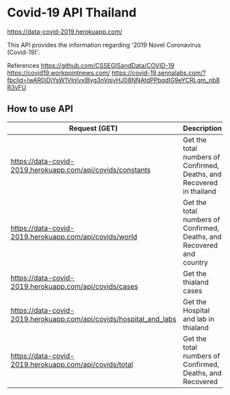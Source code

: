# Covid-19 API Thailand

https://data-covid-2019.herokuapp.com/

This API provides the information regarding '2019 Novel Coronavirus (Covid-19)'.

References
https://github.com/CSSEGISandData/COVID-19
https://covid19.workpointnews.com/
https://covid-19.sennalabs.com/?fbclid=IwAR0iDjYsW1VlnIvxlByg3nVqjvHJ08NNAtdPPbqdIG9eYCRLgm_nb8R3vFU

## How to use API

| Request (GET)                                                      | Description                                                           |
| ------------------------------------------------------------------ | --------------------------------------------------------------------- |
| https://data-covid-2019.herokuapp.com/api/covids/constants         | Get the total numbers of Confirmed, Deaths, and Recovered in thailand |
| https://data-covid-2019.herokuapp.com/api/covids/world             | Get the total numbers of Confirmed, Deaths, and Recovered and country |
| https://data-covid-2019.herokuapp.com/api/covids/cases             | Get the thialand cases                                                |
| https://data-covid-2019.herokuapp.com/api/covids/hospital_and_labs | Get the Hospital and lab in thialand                                  |
| https://data-covid-2019.herokuapp.com/api/covids/total             | Get the total numbers of Confirmed, Deaths, and Recovered             |
